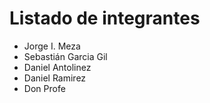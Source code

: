 # Listado de integrantes

- Jorge I. Meza
- Sebastián Garcia Gil
- Daniel Antolinez
- Daniel Ramirez
- Don Profe
